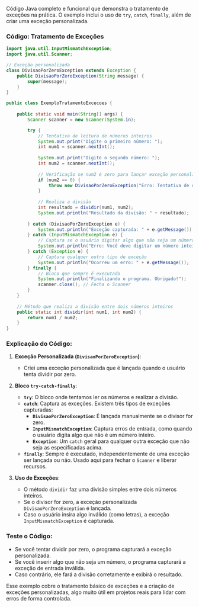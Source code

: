 Código Java completo e funcional que demonstra o tratamento de exceções na prática. O exemplo inclui o uso de `try`, `catch`, `finally`, além de criar uma exceção personalizada.

### Código: Tratamento de Exceções

```java
import java.util.InputMismatchException;
import java.util.Scanner;

// Exceção personalizada
class DivisaoPorZeroException extends Exception {
    public DivisaoPorZeroException(String message) {
        super(message);
    }
}

public class ExemploTratamentoExcecoes {
    
    public static void main(String[] args) {
        Scanner scanner = new Scanner(System.in);

        try {
            // Tentativa de leitura de números inteiros
            System.out.print("Digite o primeiro número: ");
            int num1 = scanner.nextInt();
            
            System.out.print("Digite o segundo número: ");
            int num2 = scanner.nextInt();
            
            // Verificação se num2 é zero para lançar exceção personalizada
            if (num2 == 0) {
                throw new DivisaoPorZeroException("Erro: Tentativa de divisão por zero.");
            }
            
            // Realiza a divisão
            int resultado = dividir(num1, num2);
            System.out.println("Resultado da divisão: " + resultado);
            
        } catch (DivisaoPorZeroException e) {
            System.out.println("Exceção capturada: " + e.getMessage());
        } catch (InputMismatchException e) {
            // Captura se o usuário digitar algo que não seja um número inteiro
            System.out.println("Erro: Você deve digitar um número inteiro.");
        } catch (Exception e) {
            // Captura qualquer outro tipo de exceção
            System.out.println("Ocorreu um erro: " + e.getMessage());
        } finally {
            // Bloco que sempre é executado
            System.out.println("Finalizando o programa. Obrigado!");
            scanner.close(); // Fecha o Scanner
        }
    }
    
    // Método que realiza a divisão entre dois números inteiros
    public static int dividir(int num1, int num2) {
        return num1 / num2;
    }
}
```

### Explicação do Código:

1. **Exceção Personalizada (`DivisaoPorZeroException`)**:
   - Criei uma exceção personalizada que é lançada quando o usuário tenta dividir por zero.

2. **Bloco `try-catch-finally`**:
   - **`try`**: O bloco onde tentamos ler os números e realizar a divisão.
   - **`catch`**: Captura as exceções. Existem três tipos de exceções capturadas:
     - **`DivisaoPorZeroException`**: É lançada manualmente se o divisor for zero.
     - **`InputMismatchException`**: Captura erros de entrada, como quando o usuário digita algo que não é um número inteiro.
     - **`Exception`**: Um `catch` geral para qualquer outra exceção que não seja as especificadas acima.
   - **`finally`**: Sempre é executado, independentemente de uma exceção ser lançada ou não. Usado aqui para fechar o `Scanner` e liberar recursos.

3. **Uso de Exceções**:
   - O método `dividir` faz uma divisão simples entre dois números inteiros.
   - Se o divisor for zero, a exceção personalizada `DivisaoPorZeroException` é lançada.
   - Caso o usuário insira algo inválido (como letras), a exceção `InputMismatchException` é capturada.

### Teste o Código:
- Se você tentar dividir por zero, o programa capturará a exceção personalizada.
- Se você inserir algo que não seja um número, o programa capturará a exceção de entrada inválida.
- Caso contrário, ele fará a divisão corretamente e exibirá o resultado.

Esse exemplo cobre o tratamento básico de exceções e a criação de exceções personalizadas, algo muito útil em projetos reais para lidar com erros de forma controlada.

